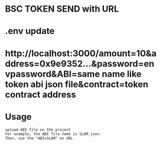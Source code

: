 # BSC TOKEN SEND with URL
# .env update
# http://localhost:3000/amount=10&address=0x9e9352...&password=envpassword&ABI=same name like token abi json file&contract=token contract address
# Usage
    upload ABI file on the project
    For example, the ABI file name is SLAM.json.
    Then, use the "ABI=SLAM" on URL.